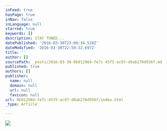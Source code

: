 ```yaml
---
inFeed: true
hasPage: true
inNav: false
inLanguage: null
starred: true
keywords: []
description: STAY TUNED...
datePublished: '2016-03-30T23:00:34.510Z'
dateModified: '2016-03-30T22:59:32.697Z'
title: ''
author: []
sourcePath: _posts/2016-03-30-0b912984-fe7c-45f5-ac97-d8ab276d936f.md
published: true
authors: []
publisher:
  name: null
  domain: null
  url: null
  favicon: null
url: 0b912984-fe7c-45f5-ac97-d8ab276d936f/index.html
_type: Article

---
```

![](https://the-grid-user-content.s3-us-west-2.amazonaws.com/65e6e91b-0368-49b9-a356-2efcfb20951c.png)